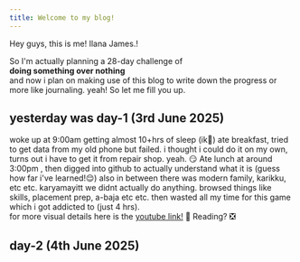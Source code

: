 ```yaml
---
title: Welcome to my blog!
---
```

Hey guys, this is me! Ilana James.!

So I'm actually planning a 28-day challenge of <br> **doing something over nothing** <br> and now i plan on making use of this blog to write down the progress or more like journaling. yeah!
So let me fill you up. 
## yesterday was day-1 (3rd June 2025)
woke up at 9:00am getting almost 10+hrs of sleep (ik😬) ate breakfast, tried to get data from my old phone but failed. i thought i could do it on my own, turns out i have to get it from repair shop. yeah. 😏
Ate lunch at around 3:00pm , then digged into github to actually understand what it is (guess how far i've learned!😌) 
also in between there was modern family, karikku, etc etc.
karyamayitt we didnt actually do anything. browsed things like skills, placement prep, a-baja etc etc. 
then wasted all my time for this game which i got addicted to (just 4 hrs). <br>
for more visual details here is the [youtube link!](https://youtube.com/shorts/x0l1uKqnjzE?si=QdWsKzpM2AlpYdmS) 🌝
Reading? ❎

## day-2 (4th June 2025)
